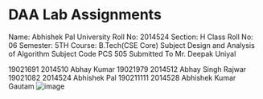 # DAA Lab Assignments
Name:	Abhishek Pal
University Roll No:	2014524
Section:	H
Class Roll No:	06
Semester:	5TH
Course:	B.Tech(CSE Core)
Subject	Design and Analysis of Algorithm
Subject Code	PCS 505
Submitted To	Mr. Deepak Uniyal

19021691	2014510	Abhay Kumar
19021979	2014512	Abhay Singh Rajwar
19021082	2014524	Abhishek Pal
190211111	2014528	Abhishek Kumar Gautam
![image](https://user-images.githubusercontent.com/68822024/134332644-becad11a-0145-498a-96be-88d43d41d990.png)
